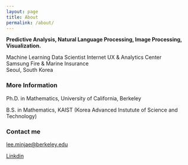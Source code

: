 ```yaml
---
layout: page
title: About
permalink: /about/
---
```


__Predictive Analysis, Natural Language Processing, Image Processing, Visualization.__


Machine Learning Data Scientist
Internet UX & Analytics Center   
Samsung Fire & Marine Insurance  
Seoul, South Korea


### More Information



Ph.D. in Mathematics, University of California, Berkeley

B.S. in Mathematics, KAIST (Korea Advanced Instutute of Science and Technology)


### Contact me

[lee.minjae@berkeley.edu](mailto:lee.minjae@berkeley.edu)

[Linkdin](https://www.linkedin.com/in/minjae-lee/)
